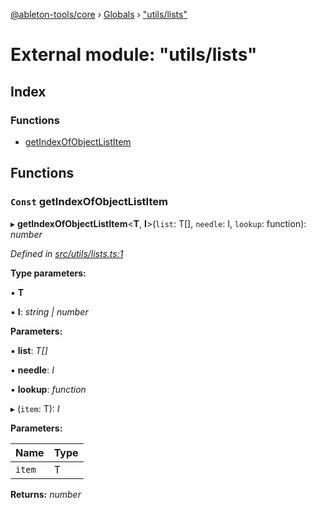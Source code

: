[@ableton-tools/core](../README.md) › [Globals](../globals.md) › ["utils/lists"](_utils_lists_.md)

# External module: "utils/lists"

## Index

### Functions

* [getIndexOfObjectListItem](_utils_lists_.md#const-getindexofobjectlistitem)

## Functions

### `Const` getIndexOfObjectListItem

▸ **getIndexOfObjectListItem**<**T**, **I**>(`list`: T[], `needle`: I, `lookup`: function): *number*

*Defined in [src/utils/lists.ts:1](https://github.com/janbiasi/ableton-tools/blob/d96cf3a/packages/core/src/utils/lists.ts#L1)*

**Type parameters:**

▪ **T**

▪ **I**: *string | number*

**Parameters:**

▪ **list**: *T[]*

▪ **needle**: *I*

▪ **lookup**: *function*

▸ (`item`: T): *I*

**Parameters:**

Name | Type |
------ | ------ |
`item` | T |

**Returns:** *number*
